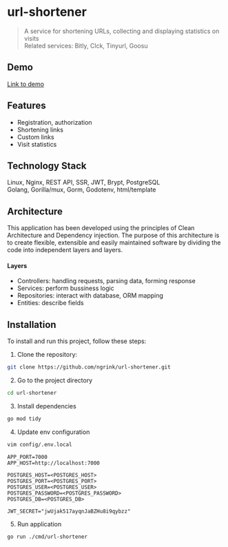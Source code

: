 # url-shortener

> A service for shortening URLs, collecting and displaying statistics on visits  
> Related services: Bitly, Clck, Tinyurl, Goosu
## Demo
[Link to demo](https://url-shortener.ngrink.ru)

## Features
- Registration, authorization
- Shortening links
- Custom links
- Visit statistics

## Technology Stack
Linux, Nginx, REST API, SSR, JWT, Brypt, PostgreSQL  
Golang, Gorilla/mux, Gorm, Godotenv, html/template

## Architecture
This application has been developed using the principles of Clean Architecture and Dependency injection. The purpose of this architecture is to create flexible, extensible and easily maintained software by dividing the code into independent layers and layers.

#### Layers
- Controllers: handling requests, parsing data, forming response
- Services: perform bussiness logic
- Repositories: interact with database, ORM mapping
- Entities: describe fields

## Installation
To install and run this project, follow these steps:

1. Clone the repository:
```bash
git clone https://github.com/ngrink/url-shortener.git
```

2. Go to the project directory
```bash
cd url-shortener
```

3. Install dependencies
```bash
go mod tidy
```
4. Update env configuration
```bash
vim config/.env.local
```

```env
APP_PORT=7000
APP_HOST=http://localhost:7000

POSTGRES_HOST=<POSTGRES_HOST>
POSTGRES_PORT=<POSTGRES_PORT>
POSTGRES_USER=<POSTGRES_USER>
POSTGRES_PASSWORD=<POSTGRES_PASSWORD>
POSTGRES_DB=<POSTGRES_DB>

JWT_SECRET="jwUjak517ayqnJaBZHu8i9qybzz"
```

5. Run application
```bash
go run ./cmd/url-shortener
```